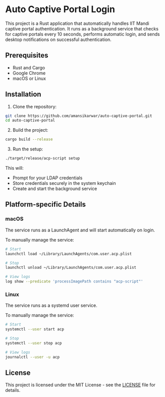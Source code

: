 # Auto Captive Portal Login

This project is a Rust application that automatically handles IIT Mandi captive portal authentication. It runs as a background service that checks for captive portals every 10 seconds, performs automatic login, and sends desktop notifications on successful authentication.

## Prerequisites

- Rust and Cargo
- Google Chrome
- macOS or Linux

## Installation

1. Clone the repository:

```bash
git clone https://github.com/amansikarwar/auto-captive-portal.git
cd auto-captive-portal
```

2. Build the project:

```bash
cargo build --release
```

3. Run the setup:

```bash
./target/release/acp-script setup
```

This will:

- Prompt for your LDAP credentials
- Store credentials securely in the system keychain
- Create and start the background service

## Platform-specific Details

### macOS

The service runs as a LaunchAgent and will start automatically on login.

To manually manage the service:

```bash
# Start
launchctl load ~/Library/LaunchAgents/com.user.acp.plist

# Stop
launchctl unload ~/Library/LaunchAgents/com.user.acp.plist

# View logs
log show --predicate 'processImagePath contains "acp-script"'
```

### Linux

The service runs as a systemd user service.

To manually manage the service:

```bash
# Start
systemctl --user start acp

# Stop
systemctl --user stop acp

# View logs
journalctl --user -u acp
```

## License

This project is licensed under the MIT License - see the [LICENSE](LICENSE) file for details.
